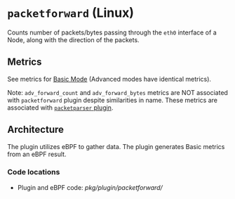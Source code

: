 # `packetforward` (Linux)

Counts number of packets/bytes passing through the `eth0` interface of a Node, along with the direction of the packets.

## Metrics

See metrics for [Basic Mode](../modes/basic.md#plugin-packetforward-linux) (Advanced modes have identical metrics).

Note: `adv_forward_count` and `adv_forward_bytes` metrics are NOT associated with `packetforward` plugin despite similarities in name.
These metrics are associated with [`packetparser` plugin](./packetparser.md).

## Architecture

The plugin utilizes eBPF to gather data.
The plugin generates Basic metrics from an eBPF result.

### Code locations

- Plugin and eBPF code: *pkg/plugin/packetforward/*
